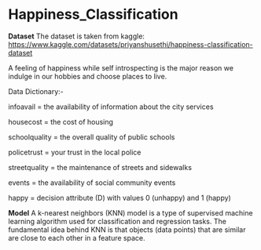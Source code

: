 # Happiness_Classification

**Dataset**
The dataset is taken from kaggle: https://www.kaggle.com/datasets/priyanshusethi/happiness-classification-dataset


A feeling of happiness while self introspecting is the major reason we indulge in our hobbies and choose places to live.

Data Dictionary:-


infoavail = the availability of information about the city services


housecost = the cost of housing


schoolquality = the overall quality of public schools


policetrust = your trust in the local police


streetquality = the maintenance of streets and sidewalks


events = the availability of social community events


happy = decision attribute (D) with values 0 (unhappy) and 1 (happy)

**Model**
A k-nearest neighbors (KNN) model is a type of supervised machine learning algorithm used for classification and regression tasks. The fundamental idea behind KNN is that objects (data points) that are similar are close to each other in a feature space. 
